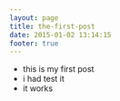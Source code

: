```yaml
---
layout: page
title: the-first-post
date: 2015-01-02 13:14:15
footer: true
---
```


* this is my first post
* i had test it
* it works